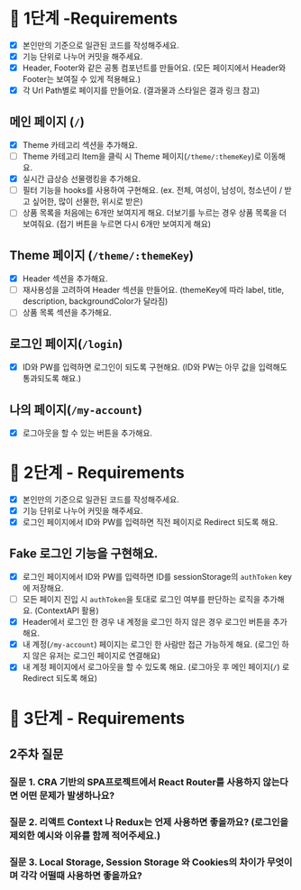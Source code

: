 # 📝 1단계 -Requirements

- [x] 본인만의 기준으로 일관된 코드를 작성해주세요.
- [x] 기능 단위로 나누어 커밋을 해주세요.
- [x] Header, Footer와 같은 공통 컴포넌트를 만들어요. (모든 페이지에서 Header와 Footer는 보여질 수 있게 적용해요.)
- [x] 각 Url Path별로 페이지를 만들어요. (결과물과 스타일은 결과 링크 참고)

## 메인 페이지 (`/`)

- [x] Theme 카테고리 섹션을 추가해요.
- [ ] Theme 카테고리 Item을 클릭 시 Theme 페이지(`/theme/:themeKey`)로 이동해요.
- [x] 실시간 급상승 선물랭킹을 추가해요.
- [ ] 필터 기능을 hooks를 사용하여 구현해요. (ex. 전체, 여성이, 남성이, 청소년이 / 받고 싶어한, 많이 선물한, 위시로 받은)
- [ ] 상품 목록을 처음에는 6개만 보여지게 해요. 더보기를 누르는 경우 상품 목록을 더 보여줘요. (접기 버튼을 누르면 다시 6개만 보여지게 해요)

## Theme 페이지 (`/theme/:themeKey`)

- [x] Header 섹션을 추가해요.
- [ ] 재사용성을 고려하여 Header 섹션을 만들어요. (themeKey에 따라 label, title, description, backgroundColor가 달라짐)
- [ ] 상품 목록 섹션을 추가해요.

## 로그인 페이지(`/login`)

- [x] ID와 PW를 입력하면 로그인이 되도록 구현해요. (ID와 PW는 아무 값을 입력해도 통과되도록 해요.)

## 나의 페이지(`/my-account`)

- [x] 로그아웃을 할 수 있는 버튼을 추가해요.

# 📝 2단계 - Requirements

- [x] 본인만의 기준으로 일관된 코드를 작성해주세요.
- [x] 기능 단위로 나누어 커밋을 해주세요.
- [x] 로그인 페이지에서 ID와 PW를 입력하면 직전 페이지로 Redirect 되도록 해요.

## Fake 로그인 기능을 구현해요.

- [x] 로그인 페이지에서 ID와 PW를 입력하면 ID를 sessionStorage의 `authToken` key에 저장해요.
- [ ] 모든 페이지 진입 시 `authToken`을 토대로 로그인 여부를 판단하는 로직을 추가해요. (ContextAPI 활용)
- [x] Header에서 로그인 한 경우 내 계정을 로그인 하지 않은 경우 로그인 버튼을 추가해요.
- [x] 내 계정(`/my-account`) 페이지는 로그인 한 사람만 접근 가능하게 해요. (로그인 하지 않은 유저는 로그인 페이지로 연결해요)
- [x] 내 계정 페이지에서 로그아웃을 할 수 있도록 해요. (로그아웃 후 메인 페이지(`/`) 로 Redirect 되도록 해요)

# 📝 3단계 - Requirements

## 2주차 질문

### 질문 1. CRA 기반의 SPA프로젝트에서 React Router를 사용하지 않는다면 어떤 문제가 발생하나요?

### 질문 2. 리액트 Context 나 Redux는 언제 사용하면 좋을까요? (로그인을 제외한 예시와 이유를 함께 적어주세요.)

### 질문 3. Local Storage, Session Storage 와 Cookies의 차이가 무엇이며 각각 어떨때 사용하면 좋을까요?
